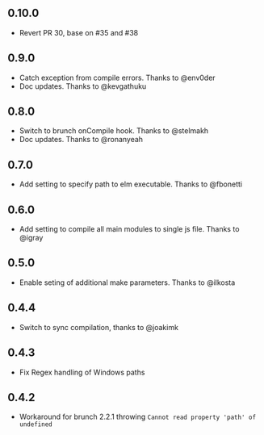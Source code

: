 ## 0.10.0
  - Revert PR 30, base on #35 and #38

## 0.9.0
  - Catch exception from compile errors. Thanks to @env0der
  - Doc updates. Thanks to @kevgathuku

## 0.8.0
  - Switch to brunch onCompile hook. Thanks to @stelmakh
  - Doc updates. Thanks to @ronanyeah

## 0.7.0
  - Add setting to specify path to elm executable. Thanks to @fbonetti

## 0.6.0
  - Add setting to compile all main modules to single js file. Thanks to @igray

## 0.5.0
  - Enable seting of additional make parameters. Thanks to @ilkosta

## 0.4.4 
  - Switch to sync compilation, thanks to @joakimk

## 0.4.3
  - Fix Regex handling of Windows paths

## 0.4.2
  - Workaround for brunch 2.2.1 throwing `Cannot read property 'path' of undefined`
